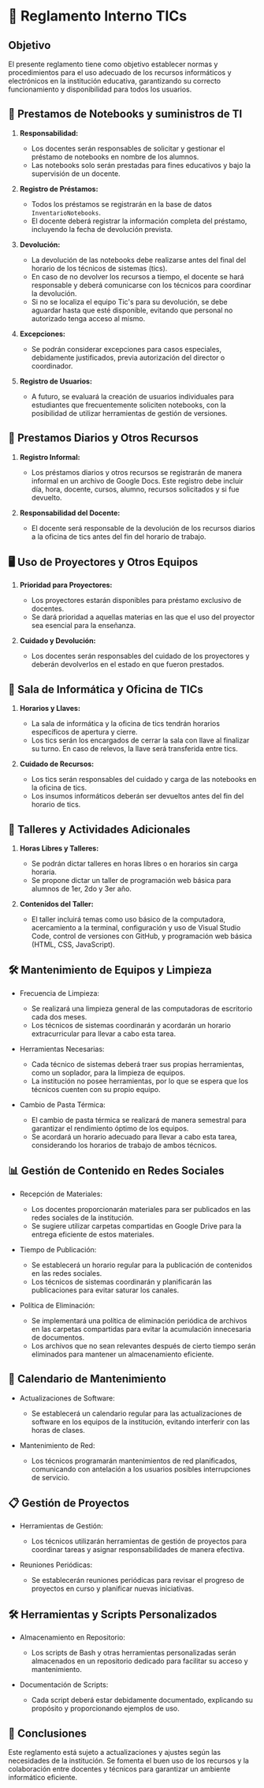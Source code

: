 # 📂 Reglamento Interno TICs

## Objetivo

El presente reglamento tiene como objetivo establecer normas y procedimientos para el uso adecuado de los recursos informáticos y electrónicos en la institución educativa, garantizando su correcto funcionamiento y disponibilidad para todos los usuarios.

## 📝 Prestamos de Notebooks y suministros de TI

1. **Responsabilidad:**
   - Los docentes serán responsables de solicitar y gestionar el préstamo de notebooks en nombre de los alumnos.
   - Las notebooks solo serán prestadas para fines educativos y bajo la supervisión de un docente.

2. **Registro de Préstamos:**
   - Todos los préstamos se registrarán en la base de datos `InventarioNotebooks`.
   - El docente deberá registrar la información completa del préstamo, incluyendo la fecha de devolución prevista.

3. **Devolución:**
   - La devolución de las notebooks debe realizarse antes del final del horario de los técnicos de sistemas (tics).
   - En caso de no devolver los recursos a tiempo, el docente se hará responsable y deberá comunicarse con los técnicos para coordinar la devolución.
   - Si no se localiza el equipo Tic's para su devolución, se debe aguardar hasta que esté disponible, evitando que personal no autorizado tenga acceso al mismo.

4. **Excepciones:**
   - Se podrán considerar excepciones para casos especiales, debidamente justificados, previa autorización del director o coordinador.

5. **Registro de Usuarios:**
   - A futuro, se evaluará la creación de usuarios individuales para estudiantes que frecuentemente soliciten notebooks, con la posibilidad de utilizar herramientas de gestión de versiones.

## 📆 Prestamos Diarios y Otros Recursos

1. **Registro Informal:**
   - Los préstamos diarios y otros recursos se registrarán de manera informal en un archivo de Google Docs. Este registro debe incluir día, hora, docente, cursos, alumno, recursos solicitados y si fue devuelto.

2. **Responsabilidad del Docente:**
   - El docente será responsable de la devolución de los recursos diarios a la oficina de tics antes del fin del horario de trabajo.

## 🖥 Uso de Proyectores y Otros Equipos

1. **Prioridad para Proyectores:**
   - Los proyectores estarán disponibles para préstamo exclusivo de docentes.
   - Se dará prioridad a aquellas materias en las que el uso del proyector sea esencial para la enseñanza.

2. **Cuidado y Devolución:**
   - Los docentes serán responsables del cuidado de los proyectores y deberán devolverlos en el estado en que fueron prestados.

## 🏫 Sala de Informática y Oficina de TICs

1. **Horarios y Llaves:**
   - La sala de informática y la oficina de tics tendrán horarios específicos de apertura y cierre.
   - Los tics serán los encargados de cerrar la sala con llave al finalizar su turno. En caso de relevos, la llave será transferida entre tics.

2. **Cuidado de Recursos:**
   - Los tics serán responsables del cuidado y carga de las notebooks en la oficina de tics.
   - Los insumos informáticos deberán ser devueltos antes del fin del horario de tics.

## 🚀 Talleres y Actividades Adicionales

1. **Horas Libres y Talleres:**
   - Se podrán dictar talleres en horas libres o en horarios sin carga horaria.
   - Se propone dictar un taller de programación web básica para alumnos de 1er, 2do y 3er año.

2. **Contenidos del Taller:**
   - El taller incluirá temas como uso básico de la computadora, acercamiento a la terminal, configuración y uso de Visual Studio Code, control de versiones con GitHub, y programación web básica (HTML, CSS, JavaScript).

## 🛠️ Mantenimiento de Equipos y Limpieza

- Frecuencia de Limpieza:
  - Se realizará una limpieza general de las computadoras de escritorio cada dos meses.
  - Los técnicos de sistemas coordinarán y acordarán un horario extracurricular para llevar a cabo esta tarea.

- Herramientas Necesarias:
  - Cada técnico de sistemas deberá traer sus propias herramientas, como un soplador, para la limpieza de equipos.
  - La institución no posee herramientas, por lo que se espera que los técnicos cuenten con su propio equipo.

- Cambio de Pasta Térmica:
  - El cambio de pasta térmica se realizará de manera semestral para garantizar el rendimiento óptimo de los equipos.
  - Se acordará un horario adecuado para llevar a cabo esta tarea, considerando los horarios de trabajo de ambos técnicos.

## 📊 Gestión de Contenido en Redes Sociales

- Recepción de Materiales:
  - Los docentes proporcionarán materiales para ser publicados en las redes sociales de la institución.
  - Se sugiere utilizar carpetas compartidas en Google Drive para la entrega eficiente de estos materiales.

- Tiempo de Publicación:
  - Se establecerá un horario regular para la publicación de contenidos en las redes sociales.
  - Los técnicos de sistemas coordinarán y planificarán las publicaciones para evitar saturar los canales.

- Política de Eliminación:
  - Se implementará una política de eliminación periódica de archivos en las carpetas compartidas para evitar la acumulación innecesaria de documentos.
  - Los archivos que no sean relevantes después de cierto tiempo serán eliminados para mantener un almacenamiento eficiente.

## 📅 Calendario de Mantenimiento

- Actualizaciones de Software:
  - Se establecerá un calendario regular para las actualizaciones de software en los equipos de la institución, evitando interferir con las horas de clases.

- Mantenimiento de Red:
  - Los técnicos programarán mantenimientos de red planificados, comunicando con antelación a los usuarios posibles interrupciones de servicio.

## 📋 Gestión de Proyectos

- Herramientas de Gestión:
  - Los técnicos utilizarán herramientas de gestión de proyectos para coordinar tareas y asignar responsabilidades de manera efectiva.

- Reuniones Periódicas:
  - Se establecerán reuniones periódicas para revisar el progreso de proyectos en curso y planificar nuevas iniciativas.

## 🛠️ Herramientas y Scripts Personalizados

- Almacenamiento en Repositorio:
  - Los scripts de Bash y otras herramientas personalizadas serán almacenados en un repositorio dedicado para facilitar su acceso y mantenimiento.

- Documentación de Scripts:
  - Cada script deberá estar debidamente documentado, explicando su propósito y proporcionando ejemplos de uso.

## 🎉 Conclusiones

Este reglamento está sujeto a actualizaciones y ajustes según las necesidades de la institución. Se fomenta el buen uso de los recursos y la colaboración entre docentes y técnicos para garantizar un ambiente informático eficiente.

